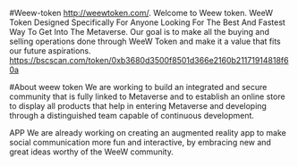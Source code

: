 #Weew-token
http://weewtoken.com/.
Welcome to Weew token.
WeeW Token Designed Specifically For Anyone Looking For The Best And Fastest Way To Get Into The Metaverse.
Our goal is to make all the buying and selling operations done through WeeW Token and make it a value that fits our future aspirations.
https://bscscan.com/token/0xb3680d3500f8501d366e2160b21171914818f60a

#About weew token
We are working to build an integrated and secure community that is fully linked to Metaverse and to establish an online store to display all products that help in entering Metaverse and developing through a distinguished team capable of continuous development.

APP
We are already working on creating an augmented reality app to make social communication more fun and interactive, by embracing new and great ideas worthy of the WeeW community.
